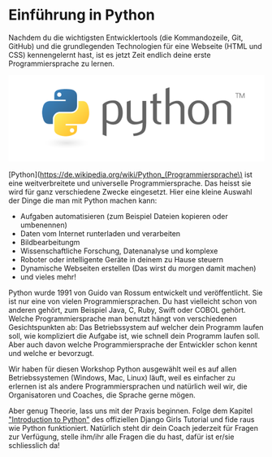 # Einführung in Python

Nachdem du die wichtigsten Entwicklertools (die Kommandozeile, Git, GitHub) und die grundlegenden Technologien für eine Webseite (HTML und CSS) kennengelernt hast, ist es jetzt Zeit endlich deine erste Programmiersprache zu lernen. 

![](/assets/python.png)

[Python](https://de.wikipedia.org/wiki/Python_(Programmiersprache\) ist eine weitverbreitete und universelle Programmiersprache. Das heisst sie wird für ganz verschiedene Zwecke eingesetzt. Hier eine kleine Auswahl der Dinge die man mit Python machen kann:

* Aufgaben automatisieren (zum Beispiel Dateien kopieren oder umbenennen)
* Daten vom Internet runterladen und verarbeiten
* Bildbearbeitungm
* Wissenschaftliche Forschung, Datenanalyse und komplexe
* Roboter oder intelligente Geräte in deinem zu Hause steuern
* Dynamische Webseiten erstellen (Das wirst du morgen damit machen)
* und vieles mehr!

Python wurde 1991 von Guido van Rossum entwickelt und veröffentlicht. Sie ist nur eine von vielen Programmiersprachen. Du hast vielleicht schon von anderen gehört, zum Beispiel Java, C, Ruby, Swift oder COBOL gehört. Welche Programmiersprache man benutzt hängt von verschiedenen Gesichtspunkten ab: Das Betriebssystem auf welcher dein Programm laufen soll, wie kompliziert die Aufgabe ist, wie schnell dein Programm laufen soll. Aber auch davon welche Programmiersprache der Entwickler schon kennt und welche er bevorzugt.

Wir haben für diesen Workshop Python ausgewählt weil es auf allen Betriebssystemen (Windows, Mac, Linux) läuft, weil es einfacher zu erlernen ist als andere Programmiersprachen und natürlich weil wir, die Organisatoren und Coaches, die Sprache gerne mögen.

Aber genug Theorie, lass uns mit der Praxis beginnen. Folge dem Kapitel ["Introduction to Python"](https://tutorial.djangogirls.org/de/python_introduction/) des offiziellen Django Girls Tutorial und fide raus wie Python funktioniert. Natürlich steht dir dein Coach jederzeit für Fragen zur Verfügung, stelle ihm/ihr alle Fragen die du hast, dafür ist er/sie schliesslich da!



